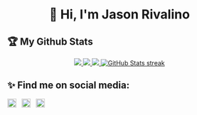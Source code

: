 <h1 align="center">👋 <bold>Hi</bold>, I'm Jason Rivalino

## 🏆 My Github Stats
<p align="center">
    <a href="https://github.com/jasonrivalino/jasonrivalino">
        <img src="https://github-profile-trophy.vercel.app/?username=jasonrivalino&column=-1&theme=dracula" />
    </a>
    <a href="https://github.com/jasonrivalino/jasonrivalino">
        <img src="https://github-readme-stats.vercel.app/api?username=jasonrivalino&show_icons=true&count_private=true&theme=dracula" />
    </a>
    <a href="https://github.com/jasonrivalino/jasonrivalino">
        <img src="https://github-readme-stats.vercel.app/api/top-langs/?username=jasonrivalino&show_icons=true&count_private=true&include_all_commits=true&layout=compact&langs_count=8&theme=dracula" />
    </a>
    <a href="https://github.com/jasonrivalino/jasonrivalino">
        <img src="https://github-readme-streak-stats.herokuapp.com/?user=jasonrivalino&theme=dracula&hide_border=false" alt="GitHub Stats streak">
    </a>
</p>

## ✨ Find me on social media:
<p align="left">
<a href="https://www.linkedin.com/in/jason-rivalino-00863b215/" target="blank">
<img align="center" src="https://raw.githubusercontent.com/rahuldkjain/github-profile-readme-generator/master/src/images/icons/Social/linked-in-alt.svg" alt="linkedin" height="20" width="20" /></a> &nbsp
<a href="https://www.instagram.com/jasonrivalino/" target="blank"><img align="center" src="https://raw.githubusercontent.com/rahuldkjain/github-profile-readme-generator/master/src/images/icons/Social/instagram.svg" alt="instagram" height="20" width="20" /></a> &nbsp
<a href="https://open.spotify.com/user/1egv0zl45v6uzmujarnodyjgi?si=8bd4bb31bb6142e5" target="blank"><img align="center" src="https://raw.githubusercontent.com/rahuldkjain/github-profile-readme-generator/master/src/images/icons/Social/spotify.svg" alt="instagram" height="20" width="20" /></a>
</p>
